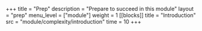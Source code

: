 +++
title = "Prep"
description = "Prepare to succeed in this module"
layout = "prep"
menu_level = ["module"]
weight = 1
[[blocks]]
title = "Introduction"
src = "module/complexity/introduction"
time = 10
+++
